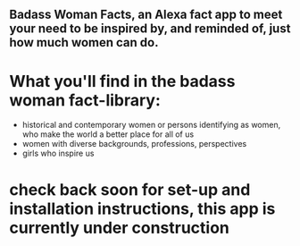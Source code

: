 ## Badass Woman Facts, an Alexa fact app to meet your need to be inspired by, and reminded of, just how much women can do.

# What you'll find in the badass woman fact-library:
- historical and contemporary women or persons identifying as women, who make the world
a better place for all of us
- women with diverse backgrounds, professions, perspectives
- girls who inspire us


# check back soon for set-up and installation instructions, this app is currently under construction
